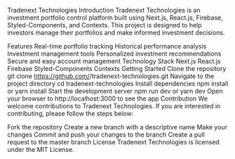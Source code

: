 Tradenext Technologies
Introduction
Tradenext Technologies is an investment portfolio control platform built using Next.js, React.js, Firebase, Styled-Components, and Contexts. This project is designed to help investors manage their portfolios and make informed investment decisions.

Features
Real-time portfolio tracking
Historical performance analysis
Investment management tools
Personalized investment recommendations
Secure and easy account management
Technology Stack
Next.js
React.js
Firebase
Styled-Components
Contexts
Getting Started
Clone the repository git clone https://github.com/<your-username>/tradenext-technologies.git
Navigate to the project directory cd tradenext-technologies
Install dependencies npm install or yarn install
Start the development server npm run dev or yarn dev
Open your browser to http://localhost:3000 to see the app
Contribution
We welcome contributions to Tradenext Technologies. If you are interested in contributing, please follow the steps below:

Fork the repository
Create a new branch with a descriptive name
Make your changes
Commit and push your changes to the branch
Create a pull request to the master branch
License
Tradenext Technologies is licensed under the MIT License.

